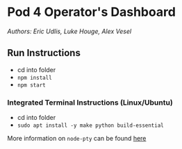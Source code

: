 # Pod 4 Operator's Dashboard

*Authors: Eric Udlis, Luke Houge, Alex Vesel*

## Run Instructions

- cd into folder
- `npm install`
- `npm start`

### Integrated Terminal Instructions (Linux/Ubuntu)
- cd into folder
- `sudo apt install -y make python build-essential`

More information on `node-pty` can be found [here](https://github.com/Microsoft/node-pty)